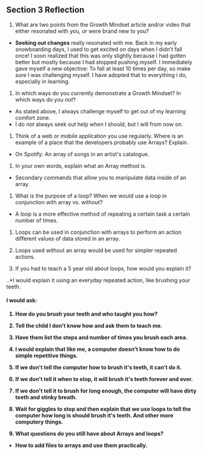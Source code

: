 ## Section 3 Reflection

1. What are two points from the Growth Mindset article and/or video that either resonated with you, or were brand new to you?

* <b>Seeking out changes</b> really resonated with me. Back in my early snowboarding days, I used to get excited on days when I didn't fall once! I soon realized that this was only slightly because i had gotten better but mostly because I had stopped pushing myself. I immediately gave myself a new objective: To fall at least 10 times per day, so make sure I was challenging myself. I have adopted that to everything i do, especially in learning.

1. In which ways do you currently demonstrate a Growth Mindset? In which ways do you _not_?

* As stated above, I always challenge myself to get out of my learning comfort zone.
* I do _not_ always seek out help when I should, but I will from now on.

1. Think of a web or mobile application you use regularly. Where is an example of a place that the developers probably use Arrays? Explain.

* On Spotify: An array of songs in an artist's catalogue.

1. In your own words, explain what an Array method is.

* Secondary commands that allow you to manipulate data inside of an array.  


1. What is the purpose of a loop? When we would use a loop in conjunction with array vs. without?

* A loop is a more effective method of repeating a certain task a certain number of times.

1. Loops can be used in conjunction with arrays to perform an action different values of data stored in an array.

1. Loops used without an array would be used for simpler repeated actions.

1. If you had to teach a 5 year old about loops, how would you explain it?

..*I would explain it using an everyday repeated action, like brushing your teeth.
#### <b>I would ask:<b/>
1. How do you brush your teeth and who taught you how?
2. Tell the child I don't know how and ask them to teach me.
3. Have them list the steps and number of times you brush each area.
4. I would explain that like me, a computer doesn't know how to do simple repetitive things.
5. If we don't tell the computer how to brush it's teeth, it can't do it.
6. If we don't tell it when to stop, it will brush it's teeth forever and ever.
7. If we don't tell it to brush for long enough, the computer will have dirty teeth and stinky breath.
8. Wait for giggles to stop and then explain that we use loops to tell the computer how long is should brush it's teeth. And other more computery things.

1. What questions do you still have about Arrays and loops?

* How to add files to arrays and use them practically.
